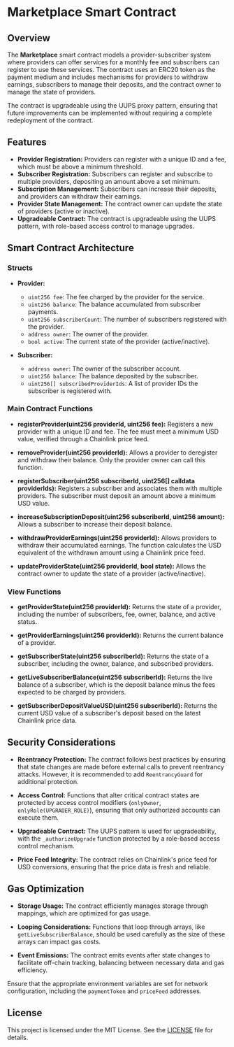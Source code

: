 # Marketplace Smart Contract

## Overview

The **Marketplace** smart contract models a provider-subscriber system where providers can offer services for a monthly fee and subscribers can register to use these services. The contract uses an ERC20 token as the payment medium and includes mechanisms for providers to withdraw earnings, subscribers to manage their deposits, and the contract owner to manage the state of providers.

The contract is upgradeable using the UUPS proxy pattern, ensuring that future improvements can be implemented without requiring a complete redeployment of the contract.

## Features

- **Provider Registration:** Providers can register with a unique ID and a fee, which must be above a minimum threshold.
- **Subscriber Registration:** Subscribers can register and subscribe to multiple providers, depositing an amount above a set minimum.
- **Subscription Management:** Subscribers can increase their deposits, and providers can withdraw their earnings.
- **Provider State Management:** The contract owner can update the state of providers (active or inactive).
- **Upgradeable Contract:** The contract is upgradeable using the UUPS pattern, with role-based access control to manage upgrades.

## Smart Contract Architecture

### Structs

- **Provider:**
  - `uint256 fee`: The fee charged by the provider for the service.
  - `uint256 balance`: The balance accumulated from subscriber payments.
  - `uint256 subscriberCount`: The number of subscribers registered with the provider.
  - `address owner`: The owner of the provider.
  - `bool active`: The current state of the provider (active/inactive).

- **Subscriber:**
  - `address owner`: The owner of the subscriber account.
  - `uint256 balance`: The balance deposited by the subscriber.
  - `uint256[] subscribedProviderIds`: A list of provider IDs the subscriber is registered with.

### Main Contract Functions

- **registerProvider(uint256 providerId, uint256 fee):** Registers a new provider with a unique ID and fee. The fee must meet a minimum USD value, verified through a Chainlink price feed.

- **removeProvider(uint256 providerId):** Allows a provider to deregister and withdraw their balance. Only the provider owner can call this function.

- **registerSubscriber(uint256 subscriberId, uint256[] calldata providerIds):** Registers a subscriber and associates them with multiple providers. The subscriber must deposit an amount above a minimum USD value.

- **increaseSubscriptionDeposit(uint256 subscriberId, uint256 amount):** Allows a subscriber to increase their deposit balance.

- **withdrawProviderEarnings(uint256 providerId):** Allows providers to withdraw their accumulated earnings. The function calculates the USD equivalent of the withdrawn amount using a Chainlink price feed.

- **updateProviderState(uint256 providerId, bool state):** Allows the contract owner to update the state of a provider (active/inactive).

### View Functions

- **getProviderState(uint256 providerId):** Returns the state of a provider, including the number of subscribers, fee, owner, balance, and active status.

- **getProviderEarnings(uint256 providerId):** Returns the current balance of a provider.

- **getSubscriberState(uint256 subscriberId):** Returns the state of a subscriber, including the owner, balance, and subscribed providers.

- **getLiveSubscriberBalance(uint256 subscriberId):** Returns the live balance of a subscriber, which is the deposit balance minus the fees expected to be charged by providers.

- **getSubscriberDepositValueUSD(uint256 subscriberId):** Returns the current USD value of a subscriber's deposit based on the latest Chainlink price data.

## Security Considerations

- **Reentrancy Protection:** The contract follows best practices by ensuring that state changes are made before external calls to prevent reentrancy attacks. However, it is recommended to add `ReentrancyGuard` for additional protection.
  
- **Access Control:** Functions that alter critical contract states are protected by access control modifiers (`onlyOwner`, `onlyRole(UPGRADER_ROLE)`), ensuring that only authorized accounts can execute them.

- **Upgradeable Contract:** The UUPS pattern is used for upgradeability, with the `_authorizeUpgrade` function protected by a role-based access control mechanism.

- **Price Feed Integrity:** The contract relies on Chainlink's price feed for USD conversions, ensuring that the price data is fresh and reliable.

## Gas Optimization

- **Storage Usage:** The contract efficiently manages storage through mappings, which are optimized for gas usage.
  
- **Looping Considerations:** Functions that loop through arrays, like `getLiveSubscriberBalance`, should be used carefully as the size of these arrays can impact gas costs.

- **Event Emissions:** The contract emits events after state changes to facilitate off-chain tracking, balancing between necessary data and gas efficiency.

Ensure that the appropriate environment variables are set for network configuration, including the `paymentToken` and `priceFeed` addresses.

## License

This project is licensed under the MIT License. See the [LICENSE](LICENSE) file for details.